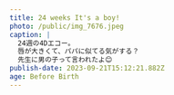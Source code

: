 ```yaml
---
title: 24 weeks It's a boy!
photo: /public/img_7676.jpeg
caption: |
  24週の4Dエコー。
  唇が大きくて、パパに似てる気がする？
  先生に男の子って言われたよ😊
publish-date: 2023-09-21T15:12:21.882Z
age: Before Birth
---
```

